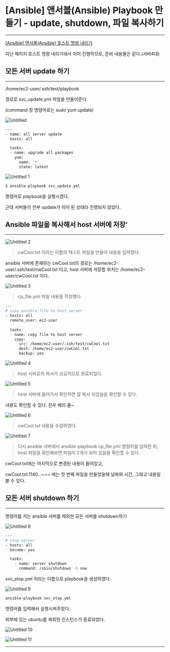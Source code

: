 # [Ansible] 앤서블(Ansible) Playbook 만들기 - update, shutdown, 파일 복사하기

---

[[Ansible] 앤서블(Ansible) 호스트 명령 내리기](https://github.com/chanwoo9730/Ansible/blob/main/2.%20%5BAnsible%5D%20%EC%95%A4%EC%84%9C%EB%B8%94(Ansible)%20%ED%98%B8%EC%8A%A4%ED%8A%B8%20%EB%AA%85%EB%A0%B9%20%EB%82%B4%EB%A6%AC%EA%B8%B0.md)

지난 페이지 호스트 명령 내리기에서 이어 진행하므로, 준비 내용물은 같다.(서버4대)

## 모든 서버 update 하기

---

/home/ec2-user/.ssh/test/playbook

경로로 svc_update.yml 파일을 만들어준다.

(command 창 명령어로는 sudo yum update)

![Untitled](https://user-images.githubusercontent.com/84123877/174622389-3158b7b6-e91e-4968-9678-702383dd410f.png)

```bash
---
- name: all server update
  hosts: all

  tasks:
  - name: upgrade all packages
    yum:
      name: '*'
      state: latest
```

![Untitled 1](https://user-images.githubusercontent.com/84123877/174622342-d1f6258e-cb69-4c6a-8d3f-2f61a7459e57.png)

```bash
$ ansible-playbook svc_update.yml
```

명령어로 playbook을 실행시켰다.

근데 서버들이 전부 update가 이미 된 상태라 진행되지 않았다.

## Ansible 파일을 복사해서 host 서버에 저장‘

---

![Untitled 2](https://user-images.githubusercontent.com/84123877/174622350-dda81e3c-8cb7-41e3-825e-f86f54cff2ac.png)

> cwCool.txt 이라는 이름의 텍스트 파일을 만들어 내용을 입력했다.
> 

ansible 서버에 존재하는 cwCool.txt의 경로는 /home/ec2-user/.ssh/test/cwCool.txt 이고,
host 서버에 저장할 위치는 /home/ec2-user/cwCool.txt 이다.

![Untitled 3](https://user-images.githubusercontent.com/84123877/174622353-dcae17e5-beda-4d4f-81a9-ea4d1a233d59.png)

> cp_file.yml 파일 내용을 작성했다.
> 

```bash
---
# copy ansible file to host server
- hosts: all
  remote_user: ec2-user
  
  tasks:
  - name: copy file to host server
    copy:
      src: /home/ec2-user/.ssh/test/cwCool.txt
      dest: /home/ec2-user/cwCool.txt
      backup: yes
```

![Untitled 4](https://user-images.githubusercontent.com/84123877/174622357-efccd923-40fb-4507-88fd-5dee49b9b0fa.png)

> host 서버로의 복사가 성공적으로 완료되었다.
> 

![Untitled 5](https://user-images.githubusercontent.com/84123877/174622366-7e013c72-0013-42a6-808b-b84db600f887.png)

> host 서버에 들어가서 확인하면 잘 복사 되었음을 확인할 수 있다.
> 

내용도 확인할 수 있다. 찬우 베리 쿨~

![Untitled 6](https://user-images.githubusercontent.com/84123877/174622370-2962a1da-f94e-408f-8473-5279a345a7cb.png)

> cwCool.txt 내용을 수정하였다.
> 

![Untitled 7](https://user-images.githubusercontent.com/84123877/174622371-8285844b-91ed-472f-a56b-e1107b4296a9.png)

> 다시 ansible 서버에서 ansible-playbook cp_file.yml 명령어를 입력한 뒤,
host 파일을 확인해보면 파일이 2개가 되어 있음을 확인할 수 있다.
> 

cwCool.txt에는 마지막으로 변경된 내용이 들어있고,

cwCool.txt.1140…~~~ 에는 첫 번째 파일을 만들었을때 날짜와 시간, 그래고
내용일 볼 수 있다.

## 모든 서버 shutdown 하기

---

명령어를 치는 ansible 서버를 제외한 모든 서버를 shutdown하기

![Untitled 8](https://user-images.githubusercontent.com/84123877/174622373-b16e52ab-405d-4de7-9f0a-965eb6926320.png)

```bash
---
# stop server
- hosts: all
  become: yes

  tasks:
    - name: server shutdown
      command: /sbin/shutdown -h now
```

svc_stop.yml 이라는 이름으로 playbook을 생성하였다.

![Untitled 9](https://user-images.githubusercontent.com/84123877/174622375-4d18d3ab-c7b1-4264-bfec-298afb4c9fdc.png)

```bash
ansible-playbook svc_stop.yml
```

명령어를 입력해서 실행시켜주었다.

외부에 있는 ubuntu를 제외한 인스턴스가 종료되었다.

![Untitled 10](https://user-images.githubusercontent.com/84123877/174622378-54dcebfb-4018-462c-91da-bd8cec56c137.png)

![Untitled 11](https://user-images.githubusercontent.com/84123877/174622383-92811240-2336-42bb-b2ab-9134b7216d93.png)

---

